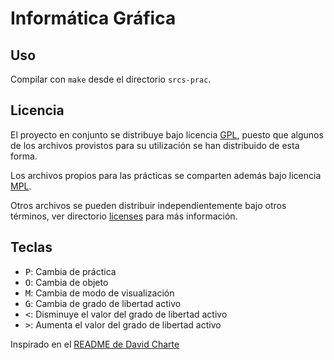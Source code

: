Informática Gráfica
=============================================

Uso
---------------------------------------------
Compilar con `make` desde el directorio `srcs-prac`.

Licencia
---------------------------------------------
El proyecto en conjunto se distribuye bajo licencia [GPL](https://github.com/oxcar103/Practicas-IG/blob/master/LICENSE),
puesto que algunos de los archivos provistos para su utilización se han distribuido de esta forma.

Los archivos propios para las prácticas se comparten además bajo licencia [MPL](https://github.com/oxcar103/Practicas-IG/tree/master/licenses/practicas).

Otros archivos se pueden distribuir independientemente bajo otros términos, ver directorio [licenses](https://github.com/oxcar103/Practicas-IG/tree/master/licenses) para más información.

Teclas
---------------------------------------------
  * <kbd>P</kbd>: Cambia de práctica
  * <kbd>O</kbd>: Cambia de objeto
  * <kbd>M</kbd>: Cambia de modo de visualización
  * <kbd>G</kbd>: Cambia de grado de libertad activo
  * <kbd><</kbd>: Disminuye el valor del grado de libertad activo
  * <kbd>></kbd>: Aumenta el valor del grado de libertad activo

Inspirado en el [README de David Charte](https://github.com/fdavidcl/informatica-grafica/blob/master/README.md)
